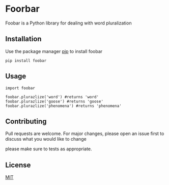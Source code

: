 # Foorbar

Foobar is a Python library for dealing with word pluralization

## Installation

Use the package manager [pip]() to install foobar

`pip install foobar`

## Usage

```
import foobar 

foobar.plurazlize('word') #returns 'word'
foobar.plurazlize('goose') #returns 'goose'
foobar.plurazlize('phenomena') #returns 'phenomena'
```

## Contributing

Pull requests are welcome. For major changes, please open an issue first to discuss what you would like to change

please make sure to tests as appropriate.

## License

[MIT]()
